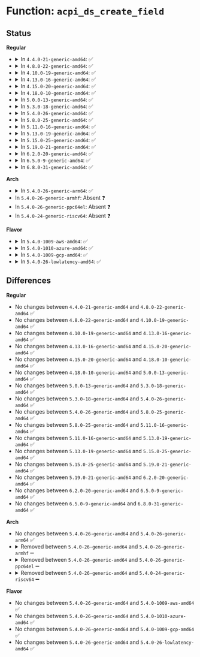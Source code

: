 # Function: <code>acpi_ds_create_field</code>

## Status
<b>Regular</b>
<ul>
<li>
<details>
<summary>In <code>4.4.0-21-generic-amd64</code>: ✅</summary>

```c
acpi_status acpi_ds_create_field(union acpi_parse_object * op, struct acpi_namespace_node * region_node, struct acpi_walk_state * walk_state)
```

```json
{
  "name": "acpi_ds_create_field",
  "collision_type": "Unique Global",
  "inline_type": "No",
  "funcs": [
    {
      "addr": 18446744071583612459,
      "name": "acpi_ds_create_field",
      "external": true,
      "loc": "drivers/acpi/acpica/dsfield.c:473",
      "file": "drivers/acpi/acpica/dsfield.c",
      "inline": "seen, unknown",
      "caller_inline": [],
      "caller_func": [
        "drivers/acpi/acpica/dswload2.c:acpi_ds_load2_end_op"
      ]
    }
  ],
  "symbols": [
    {
      "addr": 18446744071583612459,
      "name": "acpi_ds_create_field",
      "section": ".text",
      "bind": "STB_GLOBAL",
      "size": 215
    }
  ]
}
```
</details>
</li>
<li>
<details>
<summary>In <code>4.8.0-22-generic-amd64</code>: ✅</summary>

```c
acpi_status acpi_ds_create_field(union acpi_parse_object * op, struct acpi_namespace_node * region_node, struct acpi_walk_state * walk_state)
```

```json
{
  "name": "acpi_ds_create_field",
  "collision_type": "Unique Global",
  "inline_type": "No",
  "funcs": [
    {
      "addr": 18446744071583935565,
      "name": "acpi_ds_create_field",
      "external": true,
      "loc": "drivers/acpi/acpica/dsfield.c:473",
      "file": "drivers/acpi/acpica/dsfield.c",
      "inline": "seen, unknown",
      "caller_inline": [],
      "caller_func": [
        "drivers/acpi/acpica/dswload2.c:acpi_ds_load2_end_op"
      ]
    }
  ],
  "symbols": [
    {
      "addr": 18446744071583935565,
      "name": "acpi_ds_create_field",
      "section": ".text",
      "bind": "STB_GLOBAL",
      "size": 209
    }
  ]
}
```
</details>
</li>
<li>
<details>
<summary>In <code>4.10.0-19-generic-amd64</code>: ✅</summary>

```c
acpi_status acpi_ds_create_field(union acpi_parse_object * op, struct acpi_namespace_node * region_node, struct acpi_walk_state * walk_state)
```

```json
{
  "name": "acpi_ds_create_field",
  "collision_type": "Unique Global",
  "inline_type": "No",
  "funcs": [
    {
      "addr": 18446744071584077158,
      "name": "acpi_ds_create_field",
      "external": true,
      "loc": "drivers/acpi/acpica/dsfield.c:473",
      "file": "drivers/acpi/acpica/dsfield.c",
      "inline": "seen, unknown",
      "caller_inline": [],
      "caller_func": [
        "drivers/acpi/acpica/dswload2.c:acpi_ds_load2_end_op"
      ]
    }
  ],
  "symbols": [
    {
      "addr": 18446744071584077158,
      "name": "acpi_ds_create_field",
      "section": ".text",
      "bind": "STB_GLOBAL",
      "size": 209
    }
  ]
}
```
</details>
</li>
<li>
<details>
<summary>In <code>4.13.0-16-generic-amd64</code>: ✅</summary>

```c
acpi_status acpi_ds_create_field(union acpi_parse_object * op, struct acpi_namespace_node * region_node, struct acpi_walk_state * walk_state)
```

```json
{
  "name": "acpi_ds_create_field",
  "collision_type": "Unique Global",
  "inline_type": "No",
  "funcs": [
    {
      "addr": 18446744071584143905,
      "name": "acpi_ds_create_field",
      "external": true,
      "loc": "drivers/acpi/acpica/dsfield.c:473",
      "file": "drivers/acpi/acpica/dsfield.c",
      "inline": "seen, unknown",
      "caller_inline": [],
      "caller_func": [
        "drivers/acpi/acpica/dswload2.c:acpi_ds_load2_end_op"
      ]
    }
  ],
  "symbols": [
    {
      "addr": 18446744071584143905,
      "name": "acpi_ds_create_field",
      "section": ".text",
      "bind": "STB_GLOBAL",
      "size": 209
    }
  ]
}
```
</details>
</li>
<li>
<details>
<summary>In <code>4.15.0-20-generic-amd64</code>: ✅</summary>

```c
acpi_status acpi_ds_create_field(union acpi_parse_object * op, struct acpi_namespace_node * region_node, struct acpi_walk_state * walk_state)
```

```json
{
  "name": "acpi_ds_create_field",
  "collision_type": "Unique Global",
  "inline_type": "No",
  "funcs": [
    {
      "addr": 18446744071584422413,
      "name": "acpi_ds_create_field",
      "external": true,
      "loc": "drivers/acpi/acpica/dsfield.c:474",
      "file": "drivers/acpi/acpica/dsfield.c",
      "inline": "seen, unknown",
      "caller_inline": [],
      "caller_func": [
        "drivers/acpi/acpica/dswload2.c:acpi_ds_load2_end_op"
      ]
    }
  ],
  "symbols": [
    {
      "addr": 18446744071584422413,
      "name": "acpi_ds_create_field",
      "section": ".text",
      "bind": "STB_GLOBAL",
      "size": 307
    }
  ]
}
```
</details>
</li>
<li>
<details>
<summary>In <code>4.18.0-10-generic-amd64</code>: ✅</summary>

```c
acpi_status acpi_ds_create_field(union acpi_parse_object * op, struct acpi_namespace_node * region_node, struct acpi_walk_state * walk_state)
```

```json
{
  "name": "acpi_ds_create_field",
  "collision_type": "Unique Global",
  "inline_type": "No",
  "funcs": [
    {
      "addr": 18446744071584645917,
      "name": "acpi_ds_create_field",
      "external": true,
      "loc": "drivers/acpi/acpica/dsfield.c:444",
      "file": "drivers/acpi/acpica/dsfield.c",
      "inline": "seen, unknown",
      "caller_inline": [],
      "caller_func": [
        "drivers/acpi/acpica/dswload2.c:acpi_ds_load2_end_op"
      ]
    }
  ],
  "symbols": [
    {
      "addr": 18446744071584645917,
      "name": "acpi_ds_create_field",
      "section": ".text",
      "bind": "STB_GLOBAL",
      "size": 316
    }
  ]
}
```
</details>
</li>
<li>
<details>
<summary>In <code>5.0.0-13-generic-amd64</code>: ✅</summary>

```c
acpi_status acpi_ds_create_field(union acpi_parse_object * op, struct acpi_namespace_node * region_node, struct acpi_walk_state * walk_state)
```

```json
{
  "name": "acpi_ds_create_field",
  "collision_type": "Unique Global",
  "inline_type": "No",
  "funcs": [
    {
      "addr": 18446744071584745543,
      "name": "acpi_ds_create_field",
      "external": true,
      "loc": "drivers/acpi/acpica/dsfield.c:474",
      "file": "drivers/acpi/acpica/dsfield.c",
      "inline": "seen, unknown",
      "caller_inline": [],
      "caller_func": [
        "drivers/acpi/acpica/dswload2.c:acpi_ds_load2_end_op"
      ]
    }
  ],
  "symbols": [
    {
      "addr": 18446744071584745543,
      "name": "acpi_ds_create_field",
      "section": ".text",
      "bind": "STB_GLOBAL",
      "size": 316
    }
  ]
}
```
</details>
</li>
<li>
<details>
<summary>In <code>5.3.0-18-generic-amd64</code>: ✅</summary>

```c
acpi_status acpi_ds_create_field(union acpi_parse_object * op, struct acpi_namespace_node * region_node, struct acpi_walk_state * walk_state)
```

```json
{
  "name": "acpi_ds_create_field",
  "collision_type": "Unique Global",
  "inline_type": "No",
  "funcs": [
    {
      "addr": 18446744071584947743,
      "name": "acpi_ds_create_field",
      "external": true,
      "loc": "drivers/acpi/acpica/dsfield.c:474",
      "file": "drivers/acpi/acpica/dsfield.c",
      "inline": "seen, unknown",
      "caller_inline": [],
      "caller_func": [
        "drivers/acpi/acpica/dswload2.c:acpi_ds_load2_end_op"
      ]
    }
  ],
  "symbols": [
    {
      "addr": 18446744071584947743,
      "name": "acpi_ds_create_field",
      "section": ".text",
      "bind": "STB_GLOBAL",
      "size": 440
    }
  ]
}
```
</details>
</li>
<li>
<details>
<summary>In <code>5.4.0-26-generic-amd64</code>: ✅</summary>

```c
acpi_status acpi_ds_create_field(union acpi_parse_object * op, struct acpi_namespace_node * region_node, struct acpi_walk_state * walk_state)
```

```json
{
  "name": "acpi_ds_create_field",
  "collision_type": "Unique Global",
  "inline_type": "No",
  "funcs": [
    {
      "addr": 18446744071585083535,
      "name": "acpi_ds_create_field",
      "external": true,
      "loc": "drivers/acpi/acpica/dsfield.c:474",
      "file": "drivers/acpi/acpica/dsfield.c",
      "inline": "seen, unknown",
      "caller_inline": [],
      "caller_func": [
        "drivers/acpi/acpica/dswload2.c:acpi_ds_load2_end_op"
      ]
    }
  ],
  "symbols": [
    {
      "addr": 18446744071585083535,
      "name": "acpi_ds_create_field",
      "section": ".text",
      "bind": "STB_GLOBAL",
      "size": 440
    }
  ]
}
```
</details>
</li>
<li>
<details>
<summary>In <code>5.8.0-25-generic-amd64</code>: ✅</summary>

```c
acpi_status acpi_ds_create_field(union acpi_parse_object * op, struct acpi_namespace_node * region_node, struct acpi_walk_state * walk_state)
```

```json
{
  "name": "acpi_ds_create_field",
  "collision_type": "Unique Global",
  "inline_type": "No",
  "funcs": [
    {
      "addr": 18446744071585788124,
      "name": "acpi_ds_create_field",
      "external": true,
      "loc": "drivers/acpi/acpica/dsfield.c:473",
      "file": "drivers/acpi/acpica/dsfield.c",
      "inline": "seen, unknown",
      "caller_inline": [],
      "caller_func": [
        "drivers/acpi/acpica/dswload2.c:acpi_ds_load2_end_op"
      ]
    }
  ],
  "symbols": [
    {
      "addr": 18446744071585788124,
      "name": "acpi_ds_create_field",
      "section": ".text",
      "bind": "STB_GLOBAL",
      "size": 444
    }
  ]
}
```
</details>
</li>
<li>
<details>
<summary>In <code>5.11.0-16-generic-amd64</code>: ✅</summary>

```c
acpi_status acpi_ds_create_field(union acpi_parse_object * op, struct acpi_namespace_node * region_node, struct acpi_walk_state * walk_state)
```

```json
{
  "name": "acpi_ds_create_field",
  "collision_type": "Unique Global",
  "inline_type": "No",
  "funcs": [
    {
      "addr": 18446744071585908980,
      "name": "acpi_ds_create_field",
      "external": true,
      "loc": "drivers/acpi/acpica/dsfield.c:473",
      "file": "drivers/acpi/acpica/dsfield.c",
      "inline": "seen, unknown",
      "caller_inline": [],
      "caller_func": [
        "drivers/acpi/acpica/dswload2.c:acpi_ds_load2_end_op"
      ]
    }
  ],
  "symbols": [
    {
      "addr": 18446744071585908980,
      "name": "acpi_ds_create_field",
      "section": ".text",
      "bind": "STB_GLOBAL",
      "size": 444
    }
  ]
}
```
</details>
</li>
<li>
<details>
<summary>In <code>5.13.0-19-generic-amd64</code>: ✅</summary>

```c
acpi_status acpi_ds_create_field(union acpi_parse_object * op, struct acpi_namespace_node * region_node, struct acpi_walk_state * walk_state)
```

```json
{
  "name": "acpi_ds_create_field",
  "collision_type": "Unique Global",
  "inline_type": "No",
  "funcs": [
    {
      "addr": 18446744071585786335,
      "name": "acpi_ds_create_field",
      "external": true,
      "loc": "drivers/acpi/acpica/dsfield.c:473",
      "file": "drivers/acpi/acpica/dsfield.c",
      "inline": "seen, unknown",
      "caller_inline": [],
      "caller_func": [
        "drivers/acpi/acpica/dswload2.c:acpi_ds_load2_end_op"
      ]
    }
  ],
  "symbols": [
    {
      "addr": 18446744071585786335,
      "name": "acpi_ds_create_field",
      "section": ".text",
      "bind": "STB_GLOBAL",
      "size": 483
    }
  ]
}
```
</details>
</li>
<li>
<details>
<summary>In <code>5.15.0-25-generic-amd64</code>: ✅</summary>

```c
acpi_status acpi_ds_create_field(union acpi_parse_object * op, struct acpi_namespace_node * region_node, struct acpi_walk_state * walk_state)
```

```json
{
  "name": "acpi_ds_create_field",
  "collision_type": "Unique Global",
  "inline_type": "No",
  "funcs": [
    {
      "addr": 18446744071586271199,
      "name": "acpi_ds_create_field",
      "external": true,
      "loc": "drivers/acpi/acpica/dsfield.c:473",
      "file": "drivers/acpi/acpica/dsfield.c",
      "inline": "seen, unknown",
      "caller_inline": [],
      "caller_func": [
        "drivers/acpi/acpica/dswload2.c:acpi_ds_load2_end_op"
      ]
    }
  ],
  "symbols": [
    {
      "addr": 18446744071586271199,
      "name": "acpi_ds_create_field",
      "section": ".text",
      "bind": "STB_GLOBAL",
      "size": 483
    }
  ]
}
```
</details>
</li>
<li>
<details>
<summary>In <code>5.19.0-21-generic-amd64</code>: ✅</summary>

```c
acpi_status acpi_ds_create_field(union acpi_parse_object * op, struct acpi_namespace_node * region_node, struct acpi_walk_state * walk_state)
```

```json
{
  "name": "acpi_ds_create_field",
  "collision_type": "Unique Global",
  "inline_type": "No",
  "funcs": [
    {
      "addr": 18446744071587514877,
      "name": "acpi_ds_create_field",
      "external": true,
      "loc": "drivers/acpi/acpica/dsfield.c:473",
      "file": "drivers/acpi/acpica/dsfield.c",
      "inline": "seen, unknown",
      "caller_inline": [],
      "caller_func": [
        "drivers/acpi/acpica/dswload2.c:acpi_ds_load2_end_op"
      ]
    }
  ],
  "symbols": [
    {
      "addr": 18446744071587514877,
      "name": "acpi_ds_create_field",
      "section": ".text",
      "bind": "STB_GLOBAL",
      "size": 473
    }
  ]
}
```
</details>
</li>
<li>
<details>
<summary>In <code>6.2.0-20-generic-amd64</code>: ✅</summary>

```c
acpi_status acpi_ds_create_field(union acpi_parse_object * op, struct acpi_namespace_node * region_node, struct acpi_walk_state * walk_state)
```

```json
{
  "name": "acpi_ds_create_field",
  "collision_type": "Unique Global",
  "inline_type": "No",
  "funcs": [
    {
      "addr": 18446744071588790656,
      "name": "acpi_ds_create_field",
      "external": true,
      "loc": "drivers/acpi/acpica/dsfield.c:473",
      "file": "drivers/acpi/acpica/dsfield.c",
      "inline": "seen, unknown",
      "caller_inline": [],
      "caller_func": [
        "drivers/acpi/acpica/dswload2.c:acpi_ds_load2_end_op"
      ]
    }
  ],
  "symbols": [
    {
      "addr": 18446744071588790656,
      "name": "acpi_ds_create_field",
      "section": ".text",
      "bind": "STB_GLOBAL",
      "size": 545
    }
  ]
}
```
</details>
</li>
<li>
<details>
<summary>In <code>6.5.0-9-generic-amd64</code>: ✅</summary>

```c
acpi_status acpi_ds_create_field(union acpi_parse_object * op, struct acpi_namespace_node * region_node, struct acpi_walk_state * walk_state)
```

```json
{
  "name": "acpi_ds_create_field",
  "collision_type": "Unique Global",
  "inline_type": "No",
  "funcs": [
    {
      "addr": 18446744071589080096,
      "name": "acpi_ds_create_field",
      "external": true,
      "loc": "drivers/acpi/acpica/dsfield.c:473",
      "file": "drivers/acpi/acpica/dsfield.c",
      "inline": "seen, unknown",
      "caller_inline": [],
      "caller_func": [
        "drivers/acpi/acpica/dswload2.c:acpi_ds_load2_end_op"
      ]
    }
  ],
  "symbols": [
    {
      "addr": 18446744071589080096,
      "name": "acpi_ds_create_field",
      "section": ".text",
      "bind": "STB_GLOBAL",
      "size": 545
    }
  ]
}
```
</details>
</li>
<li>
<details>
<summary>In <code>6.8.0-31-generic-amd64</code>: ✅</summary>

```c
acpi_status acpi_ds_create_field(union acpi_parse_object * op, struct acpi_namespace_node * region_node, struct acpi_walk_state * walk_state)
```

```json
{
  "name": "acpi_ds_create_field",
  "collision_type": "Unique Global",
  "inline_type": "No",
  "funcs": [
    {
      "addr": 18446744071589385792,
      "name": "acpi_ds_create_field",
      "external": true,
      "loc": "drivers/acpi/acpica/dsfield.c:473",
      "file": "drivers/acpi/acpica/dsfield.c",
      "inline": "seen, unknown",
      "caller_inline": [],
      "caller_func": [
        "drivers/acpi/acpica/dswload2.c:acpi_ds_load2_end_op"
      ]
    }
  ],
  "symbols": [
    {
      "addr": 18446744071589385792,
      "name": "acpi_ds_create_field",
      "section": ".text",
      "bind": "STB_GLOBAL",
      "size": 545
    }
  ]
}
```
</details>
</li>
</ul>
<b>Arch</b>
<ul>
<li>
<details>
<summary>In <code>5.4.0-26-generic-arm64</code>: ✅</summary>

```c
acpi_status acpi_ds_create_field(union acpi_parse_object * op, struct acpi_namespace_node * region_node, struct acpi_walk_state * walk_state)
```

```json
{
  "name": "acpi_ds_create_field",
  "collision_type": "Unique Global",
  "inline_type": "No",
  "funcs": [
    {
      "addr": 18446603336497484152,
      "name": "acpi_ds_create_field",
      "external": true,
      "loc": "drivers/acpi/acpica/dsfield.c:474",
      "file": "drivers/acpi/acpica/dsfield.c",
      "inline": "seen, unknown",
      "caller_inline": [],
      "caller_func": [
        "drivers/acpi/acpica/dswload2.c:acpi_ds_load2_end_op"
      ]
    }
  ],
  "symbols": [
    {
      "addr": 18446603336497484152,
      "name": "acpi_ds_create_field",
      "section": ".text",
      "bind": "STB_GLOBAL",
      "size": 332
    }
  ]
}
```
</details>
</li>
<li>
In <code>5.4.0-26-generic-armhf</code>: Absent ❓
</li>
<li>
In <code>5.4.0-26-generic-ppc64el</code>: Absent ❓
</li>
<li>
In <code>5.4.0-24-generic-riscv64</code>: Absent ❓
</li>
</ul>
<b>Flavor</b>
<ul>
<li>
<details>
<summary>In <code>5.4.0-1009-aws-amd64</code>: ✅</summary>

```c
acpi_status acpi_ds_create_field(union acpi_parse_object * op, struct acpi_namespace_node * region_node, struct acpi_walk_state * walk_state)
```

```json
{
  "name": "acpi_ds_create_field",
  "collision_type": "Unique Global",
  "inline_type": "No",
  "funcs": [
    {
      "addr": 18446744071585009726,
      "name": "acpi_ds_create_field",
      "external": true,
      "loc": "drivers/acpi/acpica/dsfield.c:474",
      "file": "drivers/acpi/acpica/dsfield.c",
      "inline": "seen, unknown",
      "caller_inline": [],
      "caller_func": [
        "drivers/acpi/acpica/dswload2.c:acpi_ds_load2_end_op"
      ]
    }
  ],
  "symbols": [
    {
      "addr": 18446744071585009726,
      "name": "acpi_ds_create_field",
      "section": ".text",
      "bind": "STB_GLOBAL",
      "size": 307
    }
  ]
}
```
</details>
</li>
<li>
<details>
<summary>In <code>5.4.0-1010-azure-amd64</code>: ✅</summary>

```c
acpi_status acpi_ds_create_field(union acpi_parse_object * op, struct acpi_namespace_node * region_node, struct acpi_walk_state * walk_state)
```

```json
{
  "name": "acpi_ds_create_field",
  "collision_type": "Unique Global",
  "inline_type": "No",
  "funcs": [
    {
      "addr": 18446744071584925374,
      "name": "acpi_ds_create_field",
      "external": true,
      "loc": "drivers/acpi/acpica/dsfield.c:474",
      "file": "drivers/acpi/acpica/dsfield.c",
      "inline": "seen, unknown",
      "caller_inline": [],
      "caller_func": [
        "drivers/acpi/acpica/dswload2.c:acpi_ds_load2_end_op"
      ]
    }
  ],
  "symbols": [
    {
      "addr": 18446744071584925374,
      "name": "acpi_ds_create_field",
      "section": ".text",
      "bind": "STB_GLOBAL",
      "size": 302
    }
  ]
}
```
</details>
</li>
<li>
<details>
<summary>In <code>5.4.0-1009-gcp-amd64</code>: ✅</summary>

```c
acpi_status acpi_ds_create_field(union acpi_parse_object * op, struct acpi_namespace_node * region_node, struct acpi_walk_state * walk_state)
```

```json
{
  "name": "acpi_ds_create_field",
  "collision_type": "Unique Global",
  "inline_type": "No",
  "funcs": [
    {
      "addr": 18446744071585035119,
      "name": "acpi_ds_create_field",
      "external": true,
      "loc": "drivers/acpi/acpica/dsfield.c:474",
      "file": "drivers/acpi/acpica/dsfield.c",
      "inline": "seen, unknown",
      "caller_inline": [],
      "caller_func": [
        "drivers/acpi/acpica/dswload2.c:acpi_ds_load2_end_op"
      ]
    }
  ],
  "symbols": [
    {
      "addr": 18446744071585035119,
      "name": "acpi_ds_create_field",
      "section": ".text",
      "bind": "STB_GLOBAL",
      "size": 440
    }
  ]
}
```
</details>
</li>
<li>
<details>
<summary>In <code>5.4.0-26-lowlatency-amd64</code>: ✅</summary>

```c
acpi_status acpi_ds_create_field(union acpi_parse_object * op, struct acpi_namespace_node * region_node, struct acpi_walk_state * walk_state)
```

```json
{
  "name": "acpi_ds_create_field",
  "collision_type": "Unique Global",
  "inline_type": "No",
  "funcs": [
    {
      "addr": 18446744071585141279,
      "name": "acpi_ds_create_field",
      "external": true,
      "loc": "drivers/acpi/acpica/dsfield.c:474",
      "file": "drivers/acpi/acpica/dsfield.c",
      "inline": "seen, unknown",
      "caller_inline": [],
      "caller_func": [
        "drivers/acpi/acpica/dswload2.c:acpi_ds_load2_end_op"
      ]
    }
  ],
  "symbols": [
    {
      "addr": 18446744071585141279,
      "name": "acpi_ds_create_field",
      "section": ".text",
      "bind": "STB_GLOBAL",
      "size": 440
    }
  ]
}
```
</details>
</li>
</ul>

## Differences
<b>Regular</b>
<ul>
<li>
No changes between <code>4.4.0-21-generic-amd64</code> and <code>4.8.0-22-generic-amd64</code> ✅
</li>
<li>
No changes between <code>4.8.0-22-generic-amd64</code> and <code>4.10.0-19-generic-amd64</code> ✅
</li>
<li>
No changes between <code>4.10.0-19-generic-amd64</code> and <code>4.13.0-16-generic-amd64</code> ✅
</li>
<li>
No changes between <code>4.13.0-16-generic-amd64</code> and <code>4.15.0-20-generic-amd64</code> ✅
</li>
<li>
No changes between <code>4.15.0-20-generic-amd64</code> and <code>4.18.0-10-generic-amd64</code> ✅
</li>
<li>
No changes between <code>4.18.0-10-generic-amd64</code> and <code>5.0.0-13-generic-amd64</code> ✅
</li>
<li>
No changes between <code>5.0.0-13-generic-amd64</code> and <code>5.3.0-18-generic-amd64</code> ✅
</li>
<li>
No changes between <code>5.3.0-18-generic-amd64</code> and <code>5.4.0-26-generic-amd64</code> ✅
</li>
<li>
No changes between <code>5.4.0-26-generic-amd64</code> and <code>5.8.0-25-generic-amd64</code> ✅
</li>
<li>
No changes between <code>5.8.0-25-generic-amd64</code> and <code>5.11.0-16-generic-amd64</code> ✅
</li>
<li>
No changes between <code>5.11.0-16-generic-amd64</code> and <code>5.13.0-19-generic-amd64</code> ✅
</li>
<li>
No changes between <code>5.13.0-19-generic-amd64</code> and <code>5.15.0-25-generic-amd64</code> ✅
</li>
<li>
No changes between <code>5.15.0-25-generic-amd64</code> and <code>5.19.0-21-generic-amd64</code> ✅
</li>
<li>
No changes between <code>5.19.0-21-generic-amd64</code> and <code>6.2.0-20-generic-amd64</code> ✅
</li>
<li>
No changes between <code>6.2.0-20-generic-amd64</code> and <code>6.5.0-9-generic-amd64</code> ✅
</li>
<li>
No changes between <code>6.5.0-9-generic-amd64</code> and <code>6.8.0-31-generic-amd64</code> ✅
</li>
</ul>
<b>Arch</b>
<ul>
<li>
No changes between <code>5.4.0-26-generic-amd64</code> and <code>5.4.0-26-generic-arm64</code> ✅
</li>
<li>
<details>
<summary>Removed between <code>5.4.0-26-generic-amd64</code> and <code>5.4.0-26-generic-armhf</code> ➖</summary>

```c
acpi_status acpi_ds_create_field(union acpi_parse_object * op, struct acpi_namespace_node * region_node, struct acpi_walk_state * walk_state)
```
</details>
</li>
<li>
<details>
<summary>Removed between <code>5.4.0-26-generic-amd64</code> and <code>5.4.0-26-generic-ppc64el</code> ➖</summary>

```c
acpi_status acpi_ds_create_field(union acpi_parse_object * op, struct acpi_namespace_node * region_node, struct acpi_walk_state * walk_state)
```
</details>
</li>
<li>
<details>
<summary>Removed between <code>5.4.0-26-generic-amd64</code> and <code>5.4.0-24-generic-riscv64</code> ➖</summary>

```c
acpi_status acpi_ds_create_field(union acpi_parse_object * op, struct acpi_namespace_node * region_node, struct acpi_walk_state * walk_state)
```
</details>
</li>
</ul>
<b>Flavor</b>
<ul>
<li>
No changes between <code>5.4.0-26-generic-amd64</code> and <code>5.4.0-1009-aws-amd64</code> ✅
</li>
<li>
No changes between <code>5.4.0-26-generic-amd64</code> and <code>5.4.0-1010-azure-amd64</code> ✅
</li>
<li>
No changes between <code>5.4.0-26-generic-amd64</code> and <code>5.4.0-1009-gcp-amd64</code> ✅
</li>
<li>
No changes between <code>5.4.0-26-generic-amd64</code> and <code>5.4.0-26-lowlatency-amd64</code> ✅
</li>
</ul>

